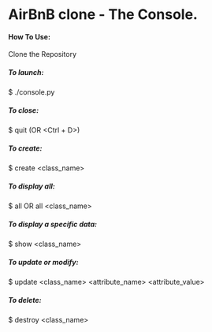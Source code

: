 # AirBnB clone - The Console.

#### How To Use:
Clone the Repository

##### To launch:
$ ./console.py

##### To close:
$ quit (OR <Ctrl + D>)

##### To create:
$ create <class_name>

##### To display all:
$ all OR all <class_name>

##### To display a specific data:
$ show <class_name> <id>

##### To update or modify:
$ update <class_name> <id> <attribute_name> <attribute_value>

##### To delete:
$ destroy <class_name> <id>
